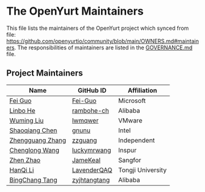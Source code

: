 # The OpenYurt Maintainers

This file lists the maintainers of the OpenYurt project which synced from file: https://github.com/openyurtio/community/blob/main/OWNERS.md#maintainers.
The responsibilities of maintainers are listed in the [GOVERNANCE.md](GOVERNANCE.md) file.

## Project Maintainers
| Name                                                   | GitHub ID                                        | Affiliation       |
|--------------------------------------------------------|--------------------------------------------------|-------------------|
| [Fei Guo](mailto:f.guo@alibaba-inc.com)                | [Fei-Guo](https://github.com/Fei-Guo)            | Microsoft         |
| [Linbo He](mailto:rambohe-ch@gmail.com)                | [rambohe-ch](https://github.com/rambohe-ch)      | Alibaba           |
| [Wuming Liu](mailto:lwmqwer@163.com)                   | [lwmqwer](https://github.com/lwmqwer)            | VMware            |
| [Shaoqiang Chen](mailto:shaoqiang.chen@intel.com)      | [gnunu](https://github.com/gnunu)                | Intel             |
| [Zhengguang Zhang](mailto:davidzhang_fes@163.com)      | [zzguang](https://github.com/zzguang)            | Independent       |
| [Chenglong Wang](mailto:luckymrwang@163.com)           | [luckymrwang](https://github.com/luckymrwang)    | Inspur            |
| [Zhen Zhao](mailto:jamekeal011@gmail.com)              | [JameKeal](https://github.com/JameKeal)          | Sangfor           |
| [HanQi Li](mailto:lavenderqaq.cs@gmail.com)            | [LavenderQAQ](https://github.com/LavenderQAQ)    | Tongji University |
| [BingChang Tang](mailto:bingchang.tbc@alibaba-inc.com) | [zyjhtangtang](https://github.com/zyjhtangtang)  | Alibaba           |
